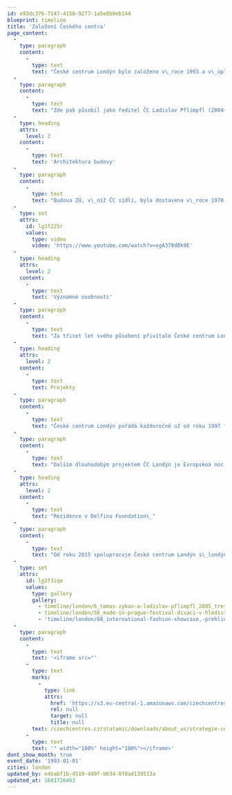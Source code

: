 ```yaml
---
id: e93dc376-7147-4158-92f7-1a5e0b0eb144
blueprint: timeline
title: 'Založení Českého centra'
page_content:
  -
    type: paragraph
    content:
      -
        type: text
        text: "České centrum Londýn bylo založeno v\_roce 1993 a v\_úplných počátcích sídlilo v\_budově Velvyslanectví ČR v\_Londýně ve čtvrti Notting Hill. Prvním ředitelem ČC Londýn byl Michal Mareš (1993–1996). Za jeho působení se České centrum přestěhovalo do komerčních prostor na Great Portland Street v\_centru Londýna, kde disponovalo i výstavními prostory. Zde ČC vedla jako druhá ředitelka Olga Poivre d’Arvor (1997–1999) a poté Tomáš Zykán (1999–2004). V\_září roku 2003 se centrum přestěhovalo na věhlasnou Harley Street, kde mělo k dispozici pouze kancelářské prostory a prostory pro výuku češtiny. "
  -
    type: paragraph
    content:
      -
        type: text
        text: "Zde pak působil jako ředitel ČC Ladislav Pflimpfl (2004–2013) a Tereza Porybná (2013–2019). Centrum se znovu stěhovalo v\_roce 2014, a to přímo do centra tzv. West End, malebné čtvrti Covent Garden. Odsud pak proběhl poslední přesun v\_roce 2017, a to zpět na místo, kde centrum začínalo – do budovy českého velvyslanectví. Zde má ČC opět k\_dispozici nejen kanceláře a učebny pro výuku češtiny, ale také vlastní výstavní prostory, tzv. galerii Vitrínka, využívanou především k\_představení mladých uměleckých talentů. Od roku 2019 je ředitelem Přemysl Pela."
  -
    type: heading
    attrs:
      level: 2
    content:
      -
        type: text
        text: 'Architektura budovy'
  -
    type: paragraph
    content:
      -
        type: text
        text: "Budova ZÚ, v\_níž ČC sídlí, byla dostavena v\_roce 1970 jako budova Československé ambasády. Jejím architektem byl Jan Šrámek a jeho spolupracovníky Jan Bočan a Karel Štěpánský z ateliéru Beta Projektového ústavu hlavního města Prahy. Stavba v\_roce 1971 získala prestižní cenu RIBA (Cena Královského institutu britských architektů), což je doposud nejvyšší ocenění, jakého se novostavbě českého velvyslanectví dostalo. Po rozdělení Československa v\_roce 1993 si nově vzniklé republiky rozdělily dvě hlavní budovy původní stavby sdílející společnou zahradu. Více o oceněné brutalistní stavbě velvyslanectví a jejích specifikách můžete zjistit ve videu Brutal Beauty, ve kterém budovami provází britský kritik a spisovatel zabývající se architekturou, Owen Hatherley."
  -
    type: set
    attrs:
      id: lg3f225r
      values:
        type: video
        video: 'https://www.youtube.com/watch?v=xgA378dBk9E'
  -
    type: heading
    attrs:
      level: 2
    content:
      -
        type: text
        text: 'Významné osobnosti'
  -
    type: paragraph
    content:
      -
        type: text
        text: "Za třicet let svého působení přivítalo České centrum Londýn stovky významných osobností (nejen) české kultury. Namátkou jmenujme: Václav Havel, Jiří Bělohlávek, David Černý, Sir Tom Stoppard, Miroslav Holub, Jan Švankmajer, Jan Kaplický, Plastic People of the Universe, Josef Koudelka, Stanislav Kolíbal, Ian Anderson, Timothy Garton Ash, Aleš Najbrt, David Vávra, Sir Michael Burton, Sir John Tusa. Jednu z\_akcí navštívil i současný král Spojeného království Karel III., v\_té době princ z\_Walesu."
  -
    type: heading
    attrs:
      level: 2
    content:
      -
        type: text
        text: Projekty
  -
    type: paragraph
    content:
      -
        type: text
        text: "České centrum Londýn pořádá každoročně už od roku 1997 festival Made in Prague. Tento multi-žánrový festival je největší přehlídkou české kultury v\_Londýně a je také jedním z\_nejstarších kulturních národních festivalů v\_britské metropoli. Za 26 let trvání festivalu byly jeho hosty například Jiří Menzel, Jan Švankmajer, Zdeněk a Jan Svěrákovi, Josef Abrhám, Juraj Herz, Helena Třeštíková, Iva Bittová, Emil Vichlický, Jiří Stivín, Ctibor Turba, Miroslav a David Ondříčkovi, Ida Kellarová, Petr Zelenka, Dejvické divadlo, Divadlo Bolka Polívky, František Skála, Woody a Steina Vašulka a mnozí další."
  -
    type: paragraph
    content:
      -
        type: text
        text: "Dalším dlouhodobým projektem ČC Londýn je Evropskoá noc literatury (European Literature Night), jež je londýnskou odnoží pražské Noci literatury a poprvé se konala roku 2009. Každoročně na ní spolupracují i další\_evropské kulturní instituty a ambasády sdružené v\_EUNIC a jejím dějištěm je Britská knihovna. Na pódiu se tu za tuto dobu za českou stranu vystřídali např. Petra Hůlová, Miloš Urban, Jáchym Topol, Tomáš Sedláček, Xavier Baumaxa a další. V\_letošním roce se Evropská noc literatury promění ve\_třídenní Festival evropských spisovatelů, kterého se za Českou republiku zúčastní spisovatelka Kateřina Tučková s\_anglickým vydáním svého románu Žítkovské bohyně.\_\_"
  -
    type: heading
    attrs:
      level: 2
    content:
      -
        type: text
        text: "Rezidence v Delfina Foundation\_"
  -
    type: paragraph
    content:
      -
        type: text
        text: "Od roku 2015 spolupracuje České centrum Londýn s\_londýnskou neziskovou organizací Delfina Foundation, která nabízí mladým umělcům a kurátorům rezidence v\_kreativním prostředí a zprostředkovává kontakt mezi uměleckou scénou a veřejností. Díky dlouhodobé spolupráci s\_ČCL, Institutem umění a v\_posledních letech také s\_Kuntshalle Praha se rezidencí zúčastnilo mnoho českých umělců a kurátorů: Šárka Zahálková, Václav Janoščík, Adam Vačkář, Jen Kratochvil, Jaro Varga, Tereza Záchová, Radek Brousil, Michal Novotný, Tereza Jindrová nebo Lucie Drdová."
  -
    type: set
    attrs:
      id: lg3f3iqe
      values:
        type: gallery
        gallery:
          - timeline/london/6_tomas-zykan-a-ladislav-pflimpfl_2005_treti-a-ctvrty-reditel-ccl_(c)archiv-cc-londyn.JPG
          - timeline/london/58_made-in-prague-festival-divaci-v-hledisti-s-programem-festivalu-v-regent-street-cinema_2017_(c)mirka-vecerova.jpg
          - 'timeline/london/68_international-fashion-showcase,-prehlidka-mladych-navrharu-v-ramci-london-fashion-week,-somerset-house_navrharky-libena-rochova-a-katerina-plamitzerova_2017_(c)jolly-thompson-.jpg'
  -
    type: paragraph
    content:
      -
        type: text
        text: '<iframe src="'
      -
        type: text
        marks:
          -
            type: link
            attrs:
              href: 'https://s3.eu-central-1.amazonaws.com/czechcentres.cz/statamic/downloads/about_us/strategie-ceskych-center-2020-2023.pdf'
              rel: null
              target: null
              title: null
        text: /czechcentres.cz/statamic/downloads/about_us/strategie-ceskych-center-2020-2023.pdf
      -
        type: text
        text: '" width="100%" height="100%"></iframe>'
dont_show_month: true
event_date: '1993-01-01'
cities: london
updated_by: e4babf1b-4519-4d9f-b634-0f0ad139513a
updated_at: 1681726463
---
```

